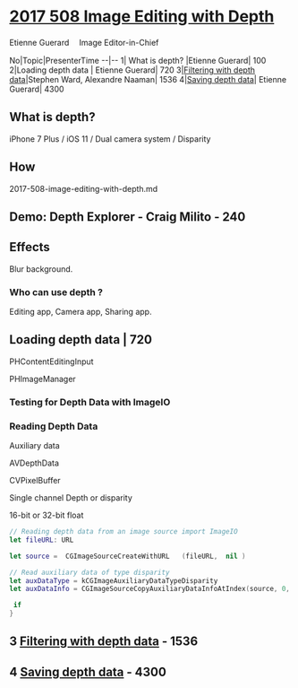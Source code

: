 
# [2017 508 Image Editing with Depth](https://developer.apple.com/videos/play/wwdc2017/508/)

Etienne Guerard 　Image Editor-in-Chief

No|Topic|PresenterTime
--|--
1| What is depth? |Etienne Guerard| 100
2|Loading depth data | Etienne Guerard| 720
3|[Filtering with depth data](3-filtering-with-depth-data.md)|Stephen Ward, Alexandre Naaman| 1536
4|[Saving depth data](4-save-depth-data.md)| Etienne Guerard| 4300


## What is depth?

iPhone 7 Plus / iOS 11 / Dual camera system / Disparity

## How

2017-508-image-editing-with-depth.md

## Demo: Depth Explorer - Craig Milito - 240


## Effects

Blur background.


### Who can use depth ?

Editing app, Camera app, Sharing app.

## Loading depth data | 720

PHContentEditingInput

PHImageManager


### Testing for Depth Data with ImageIO

### Reading Depth Data


Auxiliary data

AVDepthData

CVPixelBuffer

Single channel Depth or disparity

16-bit or 32-bit float


```swift
// Reading depth data from an image source import ImageIO
let fileURL: URL

let source =  CGImageSourceCreateWithURL   (fileURL,  nil )

// Read auxiliary data of type disparity
let auxDataType = kCGImageAuxiliaryDataTypeDisparity
let auxDataInfo = CGImageSourceCopyAuxiliaryDataInfoAtIndex(source, 0, auxDataType)

 if
}
```


## 3 [Filtering with depth data](3-filtering-with-depth-data.md) - 1536

## 4 [Saving depth data](4-save-depth-data.md) - 4300
